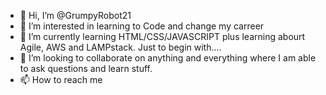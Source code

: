 - 👋 Hi, I’m @GrumpyRobot21
- 👀 I’m interested in learning to Code and change my carreer
- 🌱 I’m currently learning HTML/CSS/JAVASCRIPT plus learning abourt Agile, AWS and LAMPstack. Just to begin with....
- 💞️ I’m looking to collaborate on anything and everything where I am able to ask questions and learn stuff.
- 📫 How to reach me 

<!---
GrumpyRobot21/GrumpyRobot21 is a ✨ special ✨ repository because its `README.md` (this file) appears on your GitHub profile.
You can click the Preview link to take a look at your changes.
--->
